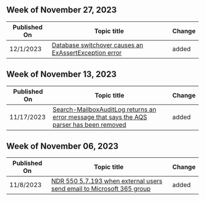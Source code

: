 <!-- This file is generated automatically each week. Changes made to this file will be overwritten.-->



## Week of November 27, 2023


| Published On |Topic title | Change |
|------|------------|--------|
| 12/1/2023 | [Database switchover causes an ExAssertException error](/exchange/troubleshoot/administration/database-switchover-causes-exassertexception) | added |


## Week of November 13, 2023


| Published On |Topic title | Change |
|------|------------|--------|
| 11/17/2023 | [Search-MailboxAuditLog returns an error message that says the AQS parser has been removed](/exchange/troubleshoot/administration/search-mailboxauditlog-returns-aqs-parser-error) | added |


## Week of November 06, 2023


| Published On |Topic title | Change |
|------|------------|--------|
| 11/8/2023 | [NDR 550 5.7.193 when external users send email to Microsoft 365 group](/exchange/troubleshoot/email-delivery/ndr-when-external-users-send-email-to-microsoft-365-group) | added |
